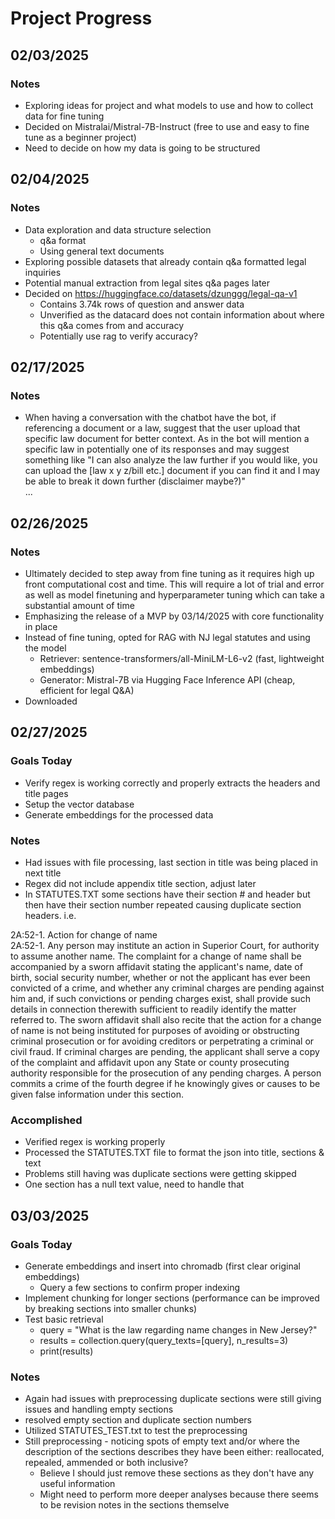# Project Progress

## 02/03/2025

### Notes

- Exploring ideas for project and what models to use and how to collect data for fine tuning
- Decided on Mistralai/Mistral-7B-Instruct (free to use and easy to fine tune as a beginner project)
- Need to decide on how my data is going to be structured 


## 02/04/2025

### Notes

- Data exploration and data structure selection
  - q&a format
  - Using general text documents
- Exploring possible datasets that already contain q&a formatted legal inquiries
- Potential manual extraction from legal sites q&a pages later
- Decided on https://huggingface.co/datasets/dzunggg/legal-qa-v1
  - Contains 3.74k rows of question and answer data 
  - Unverified as the datacard does not contain information about where this q&a comes from and accuracy
  - Potentially use rag to verify accuracy?

## 02/17/2025

### Notes

- When having a conversation with the chatbot have the bot, if referencing a document or a law, suggest that the user upload that specific law document for better context. As in the bot will mention a specific law in potentially one of its responses and may suggest something like "I can also analyze the law further if you would like, you can upload the [law x y z/bill etc.] document if you can find it and I may be able to break it down further (disclaimer maybe?)"  
...

## 02/26/2025

### Notes

- Ultimately decided to step away from fine tuning as it requires high up front computational cost and time. This will require a lot of trial and error as well as model finetuning and hyperparameter tuning which can take a substantial amount of time
- Emphasizing the release of a MVP by 03/14/2025 with core functionality in place
- Instead of fine tuning, opted for RAG with NJ legal statutes and using the model
  - Retriever: sentence-transformers/all-MiniLM-L6-v2 (fast, lightweight embeddings)
  - Generator: Mistral-7B via Hugging Face Inference API (cheap, efficient for legal Q&A)
- Downloaded 

## 02/27/2025

### Goals Today
- Verify regex is working correctly and properly extracts the headers and title pages
- Setup the vector database 
- Generate embeddings for the processed data 

### Notes
- Had issues with file processing, last section in title was being placed in next title
- Regex did not include appendix title section, adjust later
- In STATUTES.TXT some sections have their section # and header but then have their section number repeated causing duplicate section headers. i.e.

2A:52-1.     Action for change of name  
    2A:52-1.     Any person may institute an action in Superior Court, for authority to assume another name.  The complaint for a change of name shall be accompanied by a sworn affidavit stating the applicant's name, date of birth, social security number, whether or not the applicant has ever been convicted of a crime, and whether any criminal charges are pending against him and, if such convictions or pending charges exist, shall provide such details in connection therewith sufficient to readily identify the matter referred to. The sworn affidavit shall also recite that the action for a change of name is not being instituted for purposes of avoiding or obstructing criminal prosecution or for avoiding creditors or perpetrating a criminal or civil fraud. If criminal charges are pending, the applicant shall serve a copy of the complaint and affidavit upon any State or county prosecuting authority responsible for the prosecution of any pending charges. A person commits a crime of the fourth degree if he knowingly gives or causes to be given false information under this section.  


### Accomplished
- Verified regex is working properly
- Processed the STATUTES.TXT file to format the json into title, sections & text
- Problems still having was duplicate sections were getting skipped
- One section has a null text value, need to handle that

## 03/03/2025

### Goals Today
- Generate embeddings and insert into chromadb (first clear original embeddings)
  - Query a few sections to confirm proper indexing
- Implement chunking for longer sections (performance can be improved by breaking sections into smaller chunks)
- Test basic retrieval 
  - query = "What is the law regarding name changes in New Jersey?"
  - results = collection.query(query_texts=[query], n_results=3)
  - print(results)

### Notes
- Again had issues with preprocessing duplicate sections were still giving issues and handling empty sections
- resolved empty section and duplicate section numbers
- Utilized STATUTES_TEST.txt to test the preprocessing
- Still preprocessing - noticing spots of empty text and/or where the description of the sections describes they have been either: reallocated, repealed, ammended or both inclusive? 
  - Believe I should just remove these sections as they don't have any useful information
  - Might need to perform more deeper analyses because there seems to be revision notes in the sections themselve

